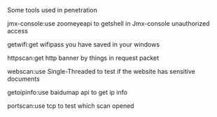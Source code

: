 Some tools used in penetration

jmx-console:use zoomeyeapi to getshell in Jmx-console unauthorized access

getwifi:get wifipass you have saved in your windows

httpscan:get http banner by things in request packet

webscan:use Single-Threaded to test if the website has sensitive documents

getoipinfo:use baidumap api to get ip info

portscan:use tcp to test which scan opened
